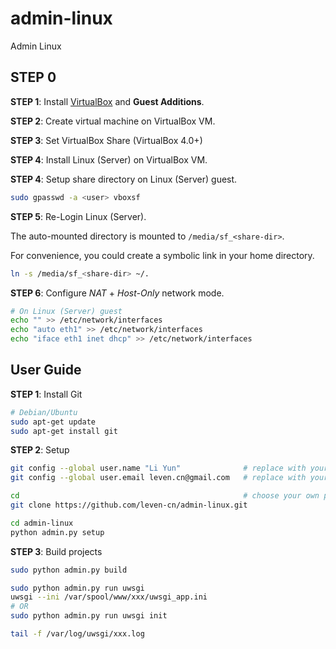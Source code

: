 admin-linux
==================

Admin Linux

## STEP 0

**STEP 1**: Install [VirtualBox](http://www.virtualbox.org/) and **Guest Additions**.

**STEP 2**: Create virtual machine on VirtualBox VM.

**STEP 3**: Set VirtualBox Share (VirtualBox 4.0+)

**STEP 4**: Install Linux (Server) on VirtualBox VM.

**STEP 4**: Setup share directory on Linux (Server) guest.

```bash
sudo gpasswd -a <user> vboxsf
```

**STEP 5**: Re-Login Linux (Server).

The auto-mounted directory is mounted to `/media/sf_<share-dir>`.

For convenience, you could create a symbolic link in your home directory.

```bash
ln -s /media/sf_<share-dir> ~/.
```

**STEP 6**: Configure *NAT* + *Host-Only* network mode.

```bash
# On Linux (Server) guest
echo "" >> /etc/network/interfaces
echo "auto eth1" >> /etc/network/interfaces
echo "iface eth1 inet dhcp" >> /etc/network/interfaces
```

## User Guide

**STEP 1**: Install Git

```bash
# Debian/Ubuntu
sudo apt-get update
sudo apt-get install git
```

**STEP 2**: Setup

```bash
git config --global user.name "Li Yun"              # replace with your name
git config --global user.email leven.cn@gmail.com   # replace with your email address

cd                                                  # choose your own path
git clone https://github.com/leven-cn/admin-linux.git

cd admin-linux
python admin.py setup
```

**STEP 3**: Build projects

```bash
sudo python admin.py build

sudo python admin.py run uwsgi
uwsgi --ini /var/spool/www/xxx/uwsgi_app.ini
# OR
sudo python admin.py run uwsgi init

tail -f /var/log/uwsgi/xxx.log
```
